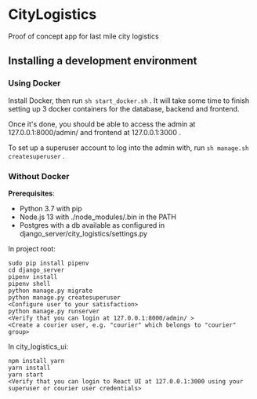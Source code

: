 # CityLogistics
Proof of concept app for last mile city logistics

## Installing a development environment

### Using Docker

Install Docker, then run `sh start_docker.sh` . It will take some time
to finish setting up 3 docker containers for the database,
backend and frontend.

Once it's done, you should be able to access the admin at 
127.0.0.1:8000/admin/ and frontend at 127.0.0.1:3000 .

To set up a superuser account to log into the admin with,
run `sh manage.sh createsuperuser` .

### Without Docker

**Prerequisites**: 
* Python 3.7 with pip
* Node.js 13 with ./node_modules/.bin in the PATH
* Postgres with a db available as configured in django_server/city_logistics/settings.py

In project root:

```
sudo pip install pipenv
cd django_server
pipenv install
pipenv shell
python manage.py migrate
python manage.py createsuperuser
<Configure user to your satisfaction>
python manage.py runserver
<Verify that you can login at 127.0.0.1:8000/admin/ >
<Create a courier user, e.g. "courier" which belongs to "courier" group>
```

In city_logistics_ui:

```
npm install yarn
yarn install
yarn start
<Verify that you can login to React UI at 127.0.0.1:3000 using your superuser or courier user credentials>
```

